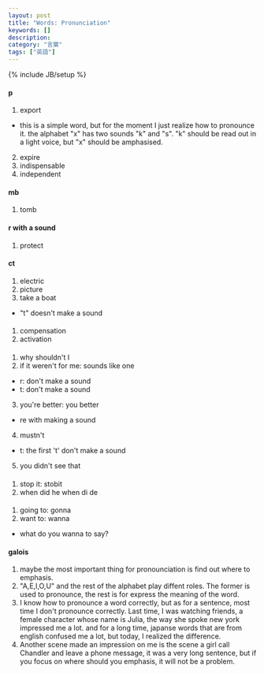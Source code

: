 ```yaml
---
layout: post
title: "Words: Pronunciation"
keywords: []
description: 
category: "言葉"
tags: ["英語"]
---
```

{% include JB/setup %}


#### p
1. export
- this is a simple word, but for the moment I just realize how to pronounce it.
the alphabet "x" has two sounds "k" and "s". "k" should be read out in a light
voice, but "x" should be amphasised.
2. expire
2. indispensable
3. independent

#### mb
1. tomb

#### r with a sound
1. protect


#### ct
1. electric
2. picture
3. take a boat 
- "t" doesn't make a sound



####
1. compensation
2. activation 


####
1. why shouldn't I
2. if it weren't for me: sounds like one 
- r: don't make a sound
- t: don't make a sound
3. you're better: you better
- re with making a sound
4. mustn't 
- t: the first 't' don't make a sound
5. you didn't see that


####
1. stop it: stobit
2. when did he   when di de

####
1. going to:  gonna
2. want to:  wanna
- what do you wanna to say?



#### galois
1. maybe the most important thing for pronounciation is find out where to
   emphasis.
2. "A,E,I,O,U" and the rest of the alphabet play diffent roles. The former is
   used to pronounce, the rest is for express the meaning of the word.
3. I know how to pronounce a word correctly, but as for a sentence, most time I
   don't pronounce correctly.  Last time, I was watching friends, a female
   character whose name is Julia, the way she spoke new york impressed me a lot.
   and for a long time, japanse words that are from english confused me a lot,
   but today, I realized the difference. 
4. Another scene made an impression on me is the scene a girl call Chandler and
   leave a phone message, it was a very long sentence, but if you focus on where
   should you emphasis, it will not be a problem.


